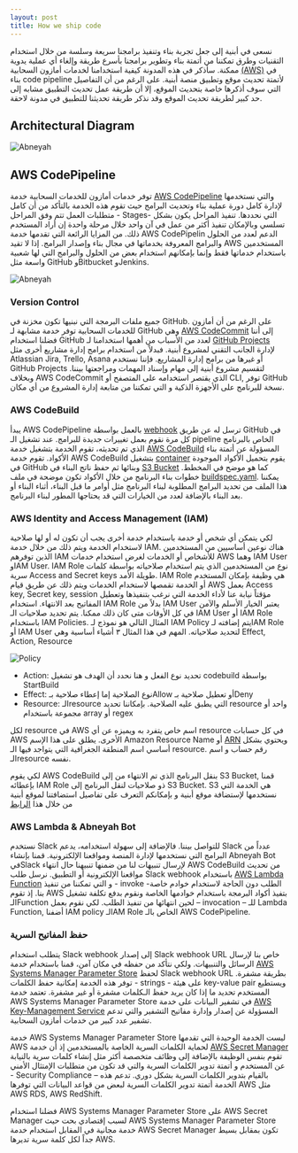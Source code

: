 ```yaml
---
layout: post
title: How we ship code
---
```

نسعى في أبنية إلى جعل تجربة بناء وتنفيذ برامجنا سريعة وسلسة من خلال استخدام التقنيات وطرق تمكننا من أتمتة بناء وتطوير برامجنا بأسرع طريقة وإلغاء أي عملية يدوية ممكنة. سأذكر في هذه المدونة كيفية استخدامنا لخدمات أمازون السحابية [(AWS)](https://aws.amazon.com/) في بناء code pipeline لأتمتة تحديث موقع وتطبيق منصة أبنية. على الرغم من أن التفاصيل التي سوف أذكرها خاصة بتحديث الموقع، إلا أن طريقة عمل تحديث التطبيق مشابه إلى حد كبير لطريقة تحديث الموقع وقد نذكر طريقة تحديثنا للتطبيق في مدونة لاحقة.

## Architectural Diagram
<img src="https://blog.abneyah.com/public/img/cicd.png" alt="Abneyah">

## AWS CodePipeline
توفر خدمات أمازون للخدمات السحابية خدمة [AWS CodePipeline](https://aws.amazon.com/codepipeline/) والتي نستخدمها لإدارة كامل دورة عملية بناء وتحديث البرامج حيث تقوم هذه الخدمة بالتأكد من أن كامل متطلبات العمل تتم وفق المراحل - Stages- التي نحددها. تنفيذ المراحل يكون بشكل تسلسي وبالإمكان تنفيذ أكثر من عمل في آن واحد خلال مرحلة واحدة إن أراد المستخدم ذلك. من المزايا الرائعة التي تقدمها خدمة AWS CodePipelin الدعم لعدد من الحلول والبرامج المعروفة بخدماتها في مجال بناء وإصدار البرامج. إذا لا تقيد AWS المستخدمين باستخدام خدماتها فقط وإنما بإمكانهم استخدام بعض من الحلول والبرامج التي لها شعبية واسعة مثل GitHub وBitbucket وJenkins.

<img src="https://blog.abneyah.com/public/img/codepipeline.png" alt="Abneyah">

### Version Control
جميع ملفات البرمجة التي نبنيها تكون مخزنة في GitHub. على الرغم من أن أمازون للخدمات السحابية توفر خدمة مشابهة لـ GitHub وهي [AWS CodeCommit](https://aws.amazon.com/codecommit/) إلى أننا فضلنا استخدام GitHub لعدد من الأسباب من أهمها استخدامنا لـ [GitHub Projects](https://github.com/features/project-management/) لإدارة الجانب التقني لمشروع أبنية. فبدلاً من استخدام برامج إدارة مشاريع أخرى مثل Atlassian Jira, Trello, Asana أو غيرها من برامج إدارة المشاريع. فإننا نستخدم GitHub Projects لتقسيم مشروع أبنية إلى مهام وإسناد المهمات ومراجعتها بيننا. وبخلاف AWS CodeCommit الذي يقتصر استخدامه على المتصفح أو CLI, توفر GitHub نسخة للبرنامج على الأجهزة الذكية و التي تمكننا من متابعة إدارة المشروع من أي مكان.

### AWS CodeBuild
يبدأ AWS CodePipeline بالعمل بواسطة [webhook](https://docs.github.com/en/developers/webhooks-and-events/webhooks/about-webhooks) ترسل له عن طريق GitHub في كل مرة نقوم بعمل تغييرات جديدة للبرامج. عند تشغيل الـ pipeline الخاص بالبرنامج الذي تم تحديثه، تقوم الخدمة بتشغيل خدمة [AWS CodeBuild](https://aws.amazon.com/codebuild/) المسؤولة عن أتمتة بناء الأكواد. تقوم خدمة AWS CodeBuild بتشغيل [container](https://www.docker.com/resources/what-container) يقوم بتحميل الأكواد الموجودة في GitHub وبنائها ثم حفظ ناتج البناء في [S3 Bucket](https://aws.amazon.com/s3/) كما هو موضح في المخطط.  خطوات بناء البرنامج من خلال الأكواد تكون موضحة في ملف [buildspec.yaml](https://docs.aws.amazon.com/codebuild/latest/userguide/build-spec-ref.html). يمكننا هذا الملف من تحديد البرامج المطلوبة لبناء البرنامج مثل أوامر ما قبل البناء، أثناء البناء أو بعد البناء بالإضافة لعدد من الخيارات التي قد يحتاجها المطور لبناء البرنامج.

### AWS Identity and Access Management (IAM)


لكي يتمكن أي شخص أو خدمة باستخدام خدمة أخرى يجب أن تكون له أو لها صلاحية لاستخدام الخدمة ويتم ذلك من خلال خدمة IAM. هناك نوعين أساسيين من المستخدمين الذين توفرهم IAM للأشخاص أو الخدمات لغرض استخدام خدمات AWS وهما IAM User وIAM User. IAM Role نوع من المستخدمين الذي يتم استخدام صلاحياته بواسطة كلمات سرية Access and Secret keys طويلة الأمد. IAM Role هي وظيفة بإمكان المستخدم أو الخدمة تقمصها لاستخدام الخدمات ويتم ذلك عن طريق قيام AWS بعمل Access key, Secret key, session مؤقتاً نيابة عنا لأداء الخدمة التي نرغب بتنفيذها وتعطيل المفاتيح بعد الانتهاء. استخدام IAM Role بدلاً من IAM User يعتبر الخيار الأسلم والآمن في كل الأوقات متى كان ذلك ممكنا. يتم تحديد صلاحيات الـ IAM User أو IAM Role باستخدام IAM Policies. المثال التالي هو نموذج لـ IAM Policy يتم إضافته لـIAM Role  أو IAM User لتحديد صلاحياته. المهم في هذا المثال ٣ أشياء أساسية وهي Effect, Action, Resource

<img src="https://blog.abneyah.com/public/img/policy.png" alt="Policy">

*   Action: تحديد نوع الفعل و هنا نحدد أن الهدف هو تشغيل codebuild بواسطة StartBuild
*   Effect: نوع الصلاحية إما إعطاء صلاحية بـAllow أو تعطيل صلاحية بـDeny
*   Resource:  الـresource التي يطبق عليه الصلاحية. بإمكاننا تحديد resource واحد أو مجموعة باستخدام 
array أو regex


لكل resource في AWS اسم خاص يتفرد به ويميزه عن أي resource في كل حسابات AWS الأخرى. يطلق على هذا الإسم Amazon Resource Name أو [ARN](https://docs.aws.amazon.com/general/latest/gr/aws-arns-and-namespaces.html) ويحتوي بشكل أساسي اسم المنطقة الجغرافية التي يتواجد فيها الـ resource. رقم حساب و اسم الـresource نفسه. 



لكي يقوم AWS CodeBuild بنقل البرنامج الذي تم الانتهاء من إلى S3 Bucket, قمنا بإعطائه IAM Role ذو صلاحيات لنقل البرنامج إلى S3 Bucket. S3 هي الخدمة التي نستخدمها لإستضافة موقع أبنية و بإمكانكم التعرف على تفاصيل استضافتنا لموقع أبنية من خلال هذا [الرابط](https://blog.abneyah.com/2021/05/20/Engineering-Abneyah-website/)

### AWS Lambda & Abneyah Bot
نستخدم Slack للتواصل بيننا. فالإضافة إلى سهولة استخدامه، يدعم Slack عدداً من البرامج التي نستخدمها لإدارة المنصة ومواقعنا الإلكترونية. قمنا بإنشاء Abneyah Bot فيSlack  لإرسال تنبيهات لنا من ضمنها تنبيهنا حال انتهاء AWS CodeBuild من تحديث مواقعنا الإلكترونية أو التطبيق. نرسل طلب Slack webhook باستخدام [AWS Lambda Function](https://aws.amazon.com/lambda/) و التي تمكننا من تنفيذ  - invoke -الطلب دون الحاجة لاستخدام خوادم خاصة بنا. إذ تقوم AWS بتفيذ أكواد البرمجة باستخدام خوادمها الخاصة ونقوم بدفع تكلفة تشغيل الـFunction لحين انتهائها من تنفيذ الطلب. لكي نقوم بعمل – invocation – للـ Lambda Function, أضفنا IAM policy لـIAM Role الخاص بالـ AWS CodePipeline. 

### حفظ المفاتيح السرية
يتطلب استخدام Slack webhook إلى إصدار Slack webhook URL خاص بنا لإرسال الرسائل والتنبيهات. ولكي نتأكد من حفظه في مكان آمن، قمنا باستخدام خدمة [AWS Systems Manager Parameter Store](https://docs.aws.amazon.com/systems-manager/latest/userguide/systems-manager-parameter-store.html) لحفظ Slack webhook URL بطريقة مشفرة. توفر هذه الخدمة إمكانية حفظ الكلمات - strings - على هيئة key-value pair ويستطيع المستخدم تحديد ما إذا كان يريد حفظ الـكلمات مشفرة أو غير مشفرة. تعتمد خدمة AWS Systems Manager Parameter Store في تشفير البيانات على خدمة [AWS Key-Management Service](https://aws.amazon.com/kms/) المسؤولة عن إصدار وإدارة مفاتيح التشفير والتي تدعم تشفير عدد كبير من خدمات أمازون السحابية.

خدمة AWS Systems Manager Parameter Store ليست الخدمة الوحيدة التي تقدمها AWS لحماية الكلمات السرية الخاصة بالمستخدمين إذ أن خدمة [AWS Secret Manager](https://aws.amazon.com/secrets-manager/) تقوم بنفس الوظيفة بالإضافة إلى وظائف متخصصة أكثر مثل إنشاء كلمات سرية بالنيابة عن المستخدم و أتمتة تدوير الكلمات السرية والتي قد تكون من متطلبات الإمتثال الأمني   - Security Compliance – بالقيام بتدوير الكلمات السرية بشكل دوري. تدعم هذه الخدمة أتمتة تدوير الكلمات السرية لبعض من قواعد البيانات التي توفرها AWS مثل AWS RDS, AWS RedShift.  

فضلنا استخدام AWS Systems Manager Parameter Store على AWS Secret Manager لسبب إقتصادي بحت حيث AWS Systems Manager Parameter Store خدمة مجانية في المقابل استخدام خدمة  AWS Secret Manager  تكون بمقابل بسيط جداً لكل كلمة سرية تديرها AWS.


